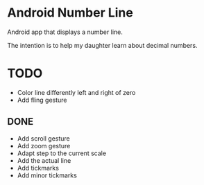 # Android Number Line
Android app that displays a number line.

The intention is to help my daughter learn about decimal numbers.

# TODO
* Color line differently left and right of zero
* Add fling gesture

## DONE
* Add scroll gesture
* Add zoom gesture
* Adapt step to the current scale
* Add the actual line
* Add tickmarks
* Add minor tickmarks
